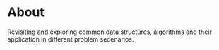 # About
Revisiting and exploring common data structures, algorithms and their application in different problem secenarios.